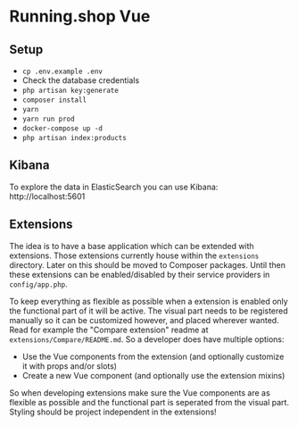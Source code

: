 # Running.shop Vue

## Setup

- `cp .env.example .env`
- Check the database credentials
- `php artisan key:generate`
- `composer install`
- `yarn`
- `yarn run prod`
- `docker-compose up -d`
- `php artisan index:products`

## Kibana

To explore the data in ElasticSearch you can use Kibana: http://localhost:5601

## Extensions

The idea is to have a base application which can be extended with extensions. Those extensions currently house within the `extensions` directory. Later on this should be moved to Composer packages. Until then these extensions can be enabled/disabled by their service providers in `config/app.php`.

To keep everything as flexible as possible when a extension is enabled only the functional part of it will be active. The visual part needs to be registered manually so it can be customized however, and placed wherever wanted. Read for example the "Compare extension" readme at `extensions/Compare/README.md`. So a developer does have multiple options:

- Use the Vue components from the extension (and optionally customize it with props and/or slots)
- Create a new Vue component (and optionally use the extension mixins)

So when developing extensions make sure the Vue components are as flexible as possible and the functional part is seperated from the visual part. Styling should be project independent in the extensions!
